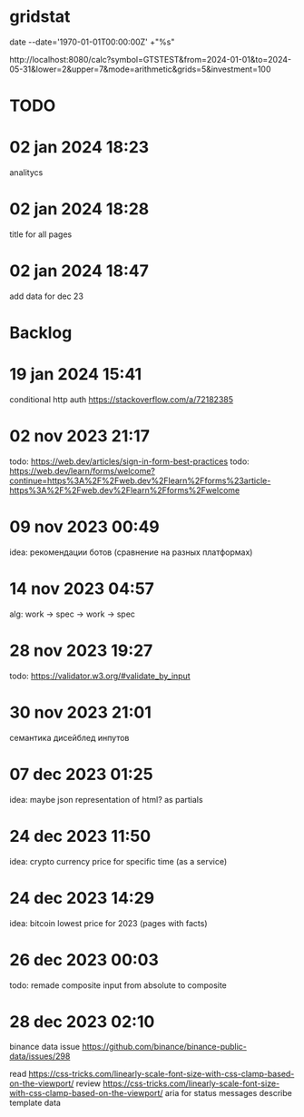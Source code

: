 # gridstat
date --date='1970-01-01T00:00:00Z' +"%s"

http://localhost:8080/calc?symbol=GTSTEST&from=2024-01-01&to=2024-05-31&lower=2&upper=7&mode=arithmetic&grids=5&investment=100

# TODO

# 02 jan 2024 18:23
analitycs

# 02 jan 2024 18:28
title for all pages

# 02 jan 2024 18:47
add data for dec 23




# Backlog

# 19 jan 2024 15:41
conditional http auth
https://stackoverflow.com/a/72182385

# 02 nov 2023 21:17
todo: https://web.dev/articles/sign-in-form-best-practices
todo: https://web.dev/learn/forms/welcome?continue=https%3A%2F%2Fweb.dev%2Flearn%2Fforms%23article-https%3A%2F%2Fweb.dev%2Flearn%2Fforms%2Fwelcome

# 09 nov 2023 00:49
idea: рекомендации ботов (сравнение на разных платформах)

# 14 nov 2023 04:57
alg: work -> spec -> work -> spec

# 28 nov 2023 19:27
todo: https://validator.w3.org/#validate_by_input

# 30 nov 2023 21:01
семантика дисейблед инпутов

# 07 dec 2023 01:25
idea: maybe json representation of html? as partials

# 24 dec 2023 11:50
idea: crypto currency price for specific time (as a service)

# 24 dec 2023 14:29
idea: bitcoin lowest price for 2023 (pages with facts)

# 26 dec 2023 00:03
todo: remade composite input from absolute to composite

# 28 dec 2023 02:10
binance data issue
https://github.com/binance/binance-public-data/issues/298


read https://css-tricks.com/linearly-scale-font-size-with-css-clamp-based-on-the-viewport/
review https://css-tricks.com/linearly-scale-font-size-with-css-clamp-based-on-the-viewport/
aria for status messages
describe template data



